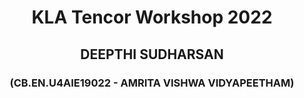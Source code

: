 <h1 align="center"> KLA Tencor Workshop 2022 </h1>
<h2 align="center"> DEEPTHI SUDHARSAN </h2> 
<h3 align="center"> (CB.EN.U4AIE19022 - AMRITA VISHWA VIDYAPEETHAM) </h3>
